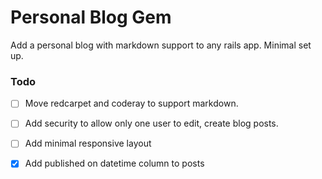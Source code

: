 # Personal Blog Gem

Add a personal blog with markdown support to any rails app. Minimal set up.

### Todo

- [ ] Move redcarpet and coderay to support markdown.
- [ ] Add security to allow only one user to edit, create blog  posts.
- [ ] Add minimal responsive layout
- [x] Add published on datetime column to posts 

